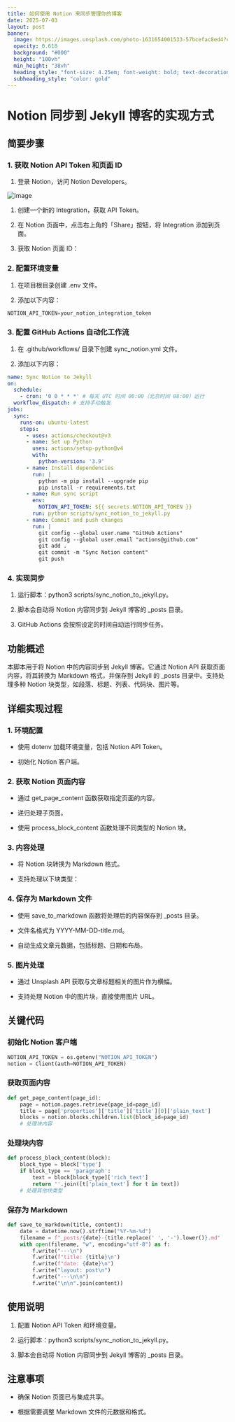 ```yaml
---
title: 如何使用 Notion 来同步管理你的博客
date: 2025-07-03
layout: post
banner:
  image: https://images.unsplash.com/photo-1631654001533-57bcefac8ed4?crop=entropy&cs=tinysrgb&fit=max&fm=jpg&ixid=M3w2OTIwMzJ8MHwxfHJhbmRvbXx8fHx8fHx8fDE3NTE1MjQ0MTV8&ixlib=rb-4.1.0&q=80&w=1080
  opacity: 0.618
  background: "#000"
  height: "100vh"
  min_height: "38vh"
  heading_style: "font-size: 4.25em; font-weight: bold; text-decoration: underline"
  subheading_style: "color: gold"
---
```


# Notion 同步到 Jekyll 博客的实现方式

## 简要步骤

### 1. 获取 Notion API Token 和页面 ID

1. 登录 Notion，访问 Notion Developers。

![image](https://prod-files-secure.s3.us-west-2.amazonaws.com/a7a0cc5a-89b9-4cda-8686-1fba0ca52f40/d19c1afe-dea5-4312-9333-786b0ba83054/image.png?X-Amz-Algorithm=AWS4-HMAC-SHA256&X-Amz-Content-Sha256=UNSIGNED-PAYLOAD&X-Amz-Credential=ASIAZI2LB466RZ2XQYDC%2F20250703%2Fus-west-2%2Fs3%2Faws4_request&X-Amz-Date=20250703T063334Z&X-Amz-Expires=3600&X-Amz-Security-Token=IQoJb3JpZ2luX2VjEAYaCXVzLXdlc3QtMiJIMEYCIQDp0olEZifrupZvpUYtNW8ww6DR%2Fkn%2FDZIDgB4RyqSULwIhAI%2FPOn78NSYbdGQIrLOXt8J92xOkPe7n%2F4dCqMHHOS99KogECP%2F%2F%2F%2F%2F%2F%2F%2F%2F%2F%2FwEQABoMNjM3NDIzMTgzODA1Igz6KAuhSpnmyEon4oMq3APuCCms2IsNsc%2Bw3fRwFArlpZiekdu7GOruJiDDLTsfpg8q%2F9X6jOqMfk6NqFu2JDzVVlSR0aJzfPVqCjuOOHyXmBMtKdwoaPoGzOIV606ZV6YiAR4UmiIxelzXsxxeP3jT4bwYeR%2FR8sV%2FLDTASuUMH26j6XdSurZEGJ68g5UbbGqI1x0n0pi9DVQHIp2vA5khEIoPscVGeQC3UP%2BoIThTZ8BYCGYb8ikbFBRWyGLEEQmLpKjVTV82b2WjFzeiLH1cKGI2KH66PzRMdcnWMFmC%2BLP7CrbPHhGXIRU%2Fv98ad8XZ%2FpZPkA0HOa8nz0rhrOX5FxDMD2l46%2FP%2BrVfafx5RH4UdqY2PvRcZl%2FJaImypHhAcFRZ6UGwsLwh55JaqCW2lenUNheWhvpxB17Tavlox2g%2F5grkkOnROTLG6hm8%2FT8VRSVv%2BmbGCxRV4Mv2WDRZliWBTcNJzR8bXMH70Y66UhTK17C8j2ginM2a%2FC16dUqk%2FG14%2FA9ElZXjEPLGMvrt0FPGJdxfrNXVW30LqmZRe72V3UtRWIrTZxGyxpDMVkATcnuSmp2tDIAIaNXopQhl0krvnSnioWE1SFPPsQ4SXJeZ3WbOBko6Xrz20v5eLR4yCgzCye7QrV%2FgNIDDRr5jDBjqkAb0aNF0zlhIzrlb5KY5s3xBPu6EaLOzJtKrijjlEhw52crQJ503I3wd%2FVmeNDAvCGk%2FH67CdiA6i7M%2B0Ntk9ovHWU%2BdjLQWNI%2FhzPsLx1N36rKD%2BMMah5NWXpru4cf76OxKqXbsCfdWPwLVw7U83GkEpQ5BBQFjjYjDB16ycfReZGdwPWpCCqSCpcOSJQCydIovpg63lH7XbviRUGwFvUU0q%2BE6J&X-Amz-Signature=013b4863fcea68bfbf1bc042148081100100a1e84eb476596d6f217878715a0a&X-Amz-SignedHeaders=host&x-amz-checksum-mode=ENABLED&x-id=GetObject)

1. 创建一个新的 Integration，获取 API Token。

1. 在 Notion 页面中，点击右上角的「Share」按钮，将 Integration 添加到页面。

1. 获取 Notion 页面 ID：


### 2. 配置环境变量

1. 在项目根目录创建 .env 文件。

1. 添加以下内容：

```javascript
NOTION_API_TOKEN=your_notion_integration_token
```

### 3. 配置 GitHub Actions 自动化工作流

1. 在 .github/workflows/ 目录下创建 sync_notion.yml 文件。

1. 添加以下内容：

```yaml
name: Sync Notion to Jekyll
on:
  schedule:
    - cron: '0 0 * * *' # 每天 UTC 时间 00:00（北京时间 08:00）运行
  workflow_dispatch: # 支持手动触发
jobs:
  sync:
    runs-on: ubuntu-latest
    steps:
      - uses: actions/checkout@v3
      - name: Set up Python
        uses: actions/setup-python@v4
        with:
          python-version: '3.9'
      - name: Install dependencies
        run: |
          python -m pip install --upgrade pip
          pip install -r requirements.txt
      - name: Run sync script
        env:
          NOTION_API_TOKEN: ${{ secrets.NOTION_API_TOKEN }}
        run: python scripts/sync_notion_to_jekyll.py
      - name: Commit and push changes
        run: |
          git config --global user.name "GitHub Actions"
          git config --global user.email "actions@github.com"
          git add .
          git commit -m "Sync Notion content"
          git push
```

### 4. 实现同步

1. 运行脚本：python3 scripts/sync_notion_to_jekyll.py。

1. 脚本会自动将 Notion 内容同步到 Jekyll 博客的 _posts 目录。

1. GitHub Actions 会按照设定的时间自动运行同步任务。

## 功能概述

本脚本用于将 Notion 中的内容同步到 Jekyll 博客。它通过 Notion API 获取页面内容，将其转换为 Markdown 格式，并保存到 Jekyll 的 _posts 目录中。支持处理多种 Notion 块类型，如段落、标题、列表、代码块、图片等。

## 详细实现过程

### 1. 环境配置

- 使用 dotenv 加载环境变量，包括 Notion API Token。

- 初始化 Notion 客户端。

### 2. 获取 Notion 页面内容

- 通过 get_page_content 函数获取指定页面的内容。

- 递归处理子页面。

- 使用 process_block_content 函数处理不同类型的 Notion 块。

### 3. 内容处理

- 将 Notion 块转换为 Markdown 格式。

- 支持处理以下块类型：


### 4. 保存为 Markdown 文件

- 使用 save_to_markdown 函数将处理后的内容保存到 _posts 目录。

- 文件名格式为 YYYY-MM-DD-title.md。

- 自动生成文章元数据，包括标题、日期和布局。

### 5. 图片处理

- 通过 Unsplash API 获取与文章标题相关的图片作为横幅。

- 支持处理 Notion 中的图片块，直接使用图片 URL。

## 关键代码

### 初始化 Notion 客户端

```python
NOTION_API_TOKEN = os.getenv("NOTION_API_TOKEN")
notion = Client(auth=NOTION_API_TOKEN)
```

### 获取页面内容

```python
def get_page_content(page_id):
    page = notion.pages.retrieve(page_id=page_id)
    title = page['properties']['title']['title'][0]['plain_text']
    blocks = notion.blocks.children.list(block_id=page_id)
    # 处理块内容
```

### 处理块内容

```python
def process_block_content(block):
    block_type = block['type']
    if block_type == 'paragraph':
        text = block[block_type]['rich_text']
        return ''.join([t['plain_text'] for t in text])
    # 处理其他块类型
```

### 保存为 Markdown

```python
def save_to_markdown(title, content):
    date = datetime.now().strftime("%Y-%m-%d")
    filename = f"_posts/{date}-{title.replace(' ', '-').lower()}.md"
    with open(filename, "w", encoding="utf-8") as f:
        f.write("---\n")
        f.write(f"title: {title}\n")
        f.write(f"date: {date}\n")
        f.write("layout: post\n")
        f.write("---\n\n")
        f.write("\n\n".join(content))
```

## 使用说明

1. 配置 Notion API Token 和环境变量。

1. 运行脚本：python3 scripts/sync_notion_to_jekyll.py。

1. 脚本会自动将 Notion 内容同步到 Jekyll 博客的 _posts 目录。

## 注意事项

- 确保 Notion 页面已与集成共享。

- 根据需要调整 Markdown 文件的元数据和格式。